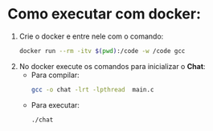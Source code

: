 # Como executar com docker:

1. Crie o docker e entre nele com o comando:
    ``` sh
    docker run --rm -itv $(pwd):/code -w /code gcc
    ```
1. No docker execute os comandos para inicializar o **Chat**: 
    * Para compilar:
        ``` sh
        gcc -o chat -lrt -lpthread  main.c
        ```
    * Para executar:
        ``` sh
        ./chat
        ```
